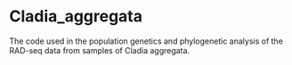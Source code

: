 # Cladia_aggregata
The code used in the population genetics and phylogenetic analysis of the RAD-seq data from samples of Cladia aggregata.
